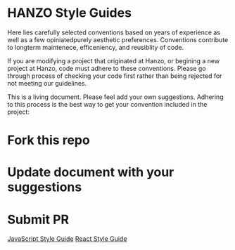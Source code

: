 HANZO Style Guides
===================

Here lies carefully selected conventions based on years of experience as well as a few opiniatedpurely aesthetic preferences.  Conventions contribute to longterm maintenece, efficeniency, and reusiblity of code.  

If you are modifying a project that originated at Hanzo, or begining a new project at Hanzo, code must adhere to these conventions.  Please go through process of checking your code first rather than being rejected for not meeting our guidelines.

This is a living document.  Please feel add your own suggestions.
Adhering to this process is the best way to get your convention included in the project:

# Fork this repo
# Update document with your suggestions
# Submit PR

[JavaScript Style Guide][js]
[React Style Guide][react]

[js]: https://hanzoai.github.io/styleguide/jsguide.md
[react]: https://hanzoai.github.io/styleguide/reactguide.md

